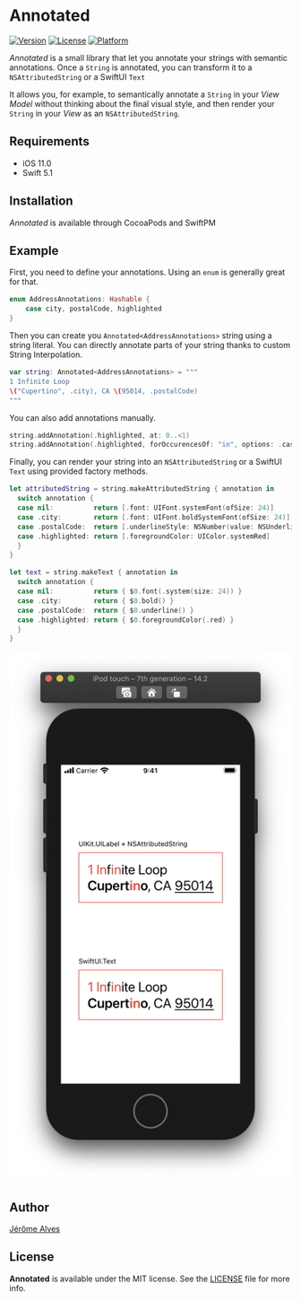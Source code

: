 # Annotated

[![Version](https://img.shields.io/cocoapods/v/Annotated.svg?style=flat)](https://cocoapods.org/pods/Annotated)
[![License](https://img.shields.io/cocoapods/l/Annotated.svg?style=flat)](https://cocoapods.org/pods/Annotated)
[![Platform](https://img.shields.io/cocoapods/p/Annotated.svg?style=flat)](https://cocoapods.org/pods/Annotated)

*Annotated* is a small library that let you annotate your strings with semantic annotations.
Once a `String` is annotated, you can transform it to a `NSAttributedString` or a SwiftUI `Text`

It allows you, for example, to semantically annotate a `String` in your _View Model_ without thinking about the final visual style, and then render your `String` in your _View_ as an `NSAttributedString`.

## Requirements

- iOS 11.0
- Swift 5.1

## Installation
*Annotated* is available through CocoaPods and SwiftPM

## Example

First, you need to define your annotations. Using an `enum` is generally great for that.
```swift
enum AddressAnnotations: Hashable {
    case city, postalCode, highlighted
}
```

Then you can create you `Annotated<AddressAnnotations>` string using a string literal. You can directly annotate parts of your string thanks to custom String Interpolation.
```swift
var string: Annotated<AddressAnnotations> = """
1 Infinite Loop
\("Cupertino", .city), CA \(95014, .postalCode)
"""
```

You can also add annotations manually.
```swift
string.addAnnotation(.highlighted, at: 0..<1)
string.addAnnotation(.highlighted, forOccurencesOf: "in", options: .caseInsensitive)
```

Finally, you can render your string into an `NSAttributedString` or a SwiftUI `Text` using provided factory methods.

```swift 
let attributedString = string.makeAttributedString { annotation in
  switch annotation {
  case nil:          return [.font: UIFont.systemFont(ofSize: 24)]
  case .city:        return [.font: UIFont.boldSystemFont(ofSize: 24)]
  case .postalCode:  return [.underlineStyle: NSNumber(value: NSUnderlineStyle.single.rawValue)]
  case .highlighted: return [.foregroundColor: UIColor.systemRed]
  }
}
```
```swift
let text = string.makeText { annotation in
  switch annotation {
  case nil:          return { $0.font(.system(size: 24)) }
  case .city:        return { $0.bold() }
  case .postalCode:  return { $0.underline() }
  case .highlighted: return { $0.foregroundColor(.red) }
  }
}
```

<img src="Assets/screenshot.png" width="504"/>

## Author

[Jérôme Alves](https://twitter.com/jegnux)

## License

**Annotated** is available under the MIT license. See the [LICENSE](LICENSE) file for more info.
